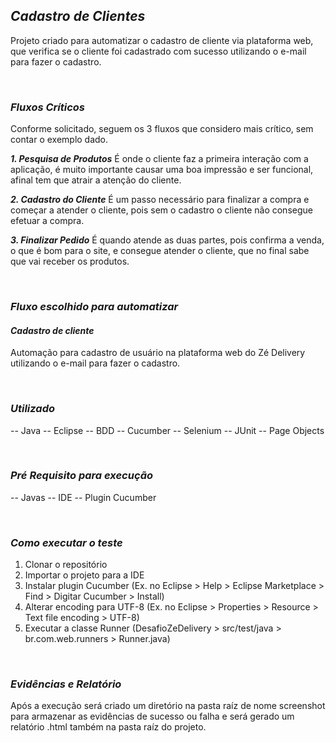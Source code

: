 
## ***Cadastro de Clientes***
Projeto criado para automatizar o cadastro de cliente via plataforma web, que verifica se o cliente foi cadastrado com sucesso utilizando o e-mail para fazer o cadastro.
<p> <br />

### ***Fluxos Críticos***

Conforme solicitado, seguem os 3 fluxos que considero mais crítico, sem contar o exemplo dado.

***1. Pesquisa de Produtos***
É onde o cliente faz a primeira interação com a aplicação, é muito importante causar uma boa impressão e ser funcional, afinal tem que atrair a atenção do cliente.

***2. Cadastro do Cliente***
É um passo necessário para finalizar a compra e começar a atender o cliente, pois sem o cadastro o cliente não consegue efetuar a compra.

***3. Finalizar Pedido***
É quando atende as duas partes, pois confirma a venda, o que é bom para o site, e consegue atender o cliente, que no final sabe que vai receber os produtos.
<p> <br />


### ***Fluxo escolhido para automatizar***


#### ***Cadastro de cliente***

Automação para cadastro de usuário na plataforma web do Zé Delivery utilizando o e-mail para fazer o cadastro.
<p> <br />


### ***Utilizado***

 -- Java
 -- Eclipse
 -- BDD
 -- Cucumber
 -- Selenium
 -- JUnit
 -- Page Objects
<p> <br />

### ***Pré Requisito para execução***

-- Javas
-- IDE
-- Plugin Cucumber
<p> <br />

### ***Como executar o teste***

1. Clonar o repositório
2. Importar o projeto para a IDE
3. Instalar plugin Cucumber (Ex. no Eclipse > Help > Eclipse Marketplace > Find > Digitar Cucumber > Install)
4. Alterar encoding para UTF-8 (Ex. no Eclipse > Properties > Resource > Text file encoding > UTF-8)
5. Executar a classe Runner (DesafioZeDelivery > src/test/java > br.com.web.runners > Runner.java)
<p> <br />


### ***Evidências e Relatório***
Após a execução será criado um diretório na pasta raíz de nome screenshot para armazenar as evidências de sucesso ou falha e será gerado um relatório .html também na pasta raíz do projeto.
<p> <br />
